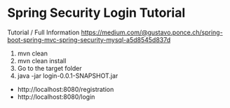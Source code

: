 # Spring Security Login Tutorial

Tutorial / Full Information
https://medium.com/@gustavo.ponce.ch/spring-boot-spring-mvc-spring-security-mysql-a5d8545d837d

1. mvn clean
2. mvn clean install
3. Go to the target folder
4. java -jar login-0.0.1-SNAPSHOT.jar


- http://localhost:8080/registration
- http://localhost:8080/login
